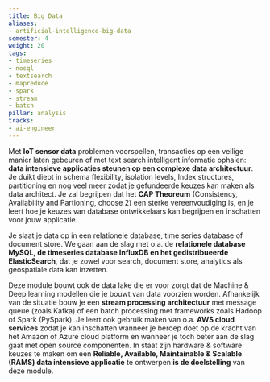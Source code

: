```yaml
---
title: Big Data
aliases: 
- artificial-intelligence-big-data
semester: 4
weight: 20
tags:
- timeseries 
- nosql 
- textsearch 
- mapreduce 
- spark 
- stream 
- batch
pillar: analysis
tracks: 
- ai-engineer
---
```


Met **IoT sensor data** problemen voorspellen, transacties op een veilige manier laten gebeuren of met text search intelligent informatie ophalen: **data intensieve applicaties steunen op een complexe data architectuur**. Je duikt diept in schema flexibility, isolation levels, Index structures, partitioning en nog veel meer zodat je gefundeerde keuzes kan maken als data architect. Je zal begrijpen dat het **CAP Theoreum** (Consistency, Availability and Partioning, choose 2) een sterke vereenvoudiging is, en je leert hoe je keuzes van database ontwikkelaars kan begrijpen en inschatten voor jouw applicatie.


Je slaat je data op in een relationele database, time series database of document store. We gaan aan de slag met o.a. de **relationele database MySQL, de timeseries database InfluxDB en het gedistribueerde ElasticSearch**, dat je zowel voor search, document store, analytics als geospatiale data kan inzetten.


Deze module bouwt ook de data lake die er voor zorgt dat de Machine & Deep learning modellen die je bouwt van data voorzien worden. Afhankelijk van de situatie bouw je een **stream processing architectuur** met message queue (zoals Kafka) of een batch processing met frameworks zoals Hadoop of Spark (PySpark).
Je leert ook gebruik maken van o.a. **AWS cloud services** zodat je kan inschatten wanneer je beroep doet op de kracht van het Amazon of Azure cloud platform en wanneer je toch beter aan de slag gaat met open source componenten. 
In staat zijn hardware & software keuzes te maken om een **Reliable, Available, Maintainable & Scalable (RAMS) data intensieve applicatie** te ontwerpen **is de doelstelling** van deze module.
